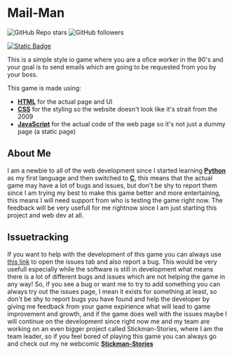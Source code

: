 # Mail-Man

![GitHub Repo stars](https://img.shields.io/github/stars/Capybaric123/Mail-Man?style=flat&logo=github)
![GitHub followers](https://img.shields.io/github/followers/Capybaric123?style=flat&logo=github&color=green)


[![Static Badge](https://img.shields.io/badge/Issues-green?style=flat&logo=github&labelColor=grey&link=https%3A%2F%2Fgithub.com%2FCapybaric123%2FMail-Man%2Fissues%2F)](https://github.com/Capybara123/Mail-Man/issues)


This is a simple style io game where you are a ofice worker in the 90's and your goal is to send emails which are going to be requested from you by your boss.

This game is made using:

- **[HTML](https://html.com/)** for the actual page and UI
- **[CSS](https://en.wikipedia.org/wiki/CSS)** for the styling so the website doesn't look like it's strait from the 2009
- **[JavaScript](https://www.javascript.com/)** for the actual code of the web page so it's not just a dummy page (a static page)

## About Me

I am a newbie to all of the web development since I started learning **[Python](https://www.python.org/)** as my first language and then switched to **[C](https://en.wikipedia.org/wiki/C_(programming_language))**, this means that the actual game may have a lot of bugs and issues, but don't be shy to report them since I am trying my best to make this game better and more entertaining, this means I will need support from who is testing the game right now. The feedback will be very usefull for me rightnow since I am just starting this project and web dev at all.

## Issuetracking

If you want to help with the development of this game you can always use [this link](https://github.com/Capybaric123/Mail-Man/issues) to open the issues tab and also report a bug. This would be very usefull especially while the software is still in development what means there is a lot of different bugs and issues which are not helping the game in any way! So, if you see a bug or want me to try to add something you can always try out the issues page, I mean it exists for something at least, so don't be shy to report bugs you have found and help the developer by giving me feedback from your game expirience what will lead to game improvement and growth, and if the game does well with the issues maybe I will continue on the development since right now me and my team are working on an even bigger project called Stickman-Stories, where I am the team leader, so if you feel bored of playing this game you can always go and check out my ne webcomic **[Stickman-Stories](https://github.com/Capybaric123/Stickman-Stories/)**
